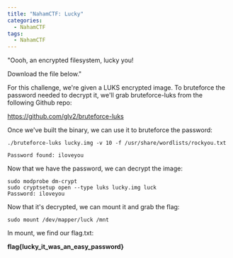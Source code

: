 ```yaml
---
title: "NahamCTF: Lucky"
categories:
  - NahamCTF
tags:
  - NahamCTF
---
```


"Oooh, an encrypted filesystem, lucky you!

Download the file below."

For this challenge, we're given a LUKS encrypted image. To bruteforce the password needed to decrypt it, we'll grab bruteforce-luks from the following Github repo:

https://github.com/glv2/bruteforce-luks

Once we've built the binary, we can use it to bruteforce the password: 

```
./bruteforce-luks lucky.img -v 10 -f /usr/share/wordlists/rockyou.txt

Password found: iloveyou
```

Now that we have the password, we can decrypt the image:

```
sudo modprobe dm-crypt
sudo cryptsetup open --type luks lucky.img luck
Password: iloveyou
```

Now that it's decrypted, we can mount it and grab the flag:

```
sudo mount /dev/mapper/luck /mnt
```

In mount, we find our flag.txt:

**flag{lucky_it_was_an_easy_password}**
